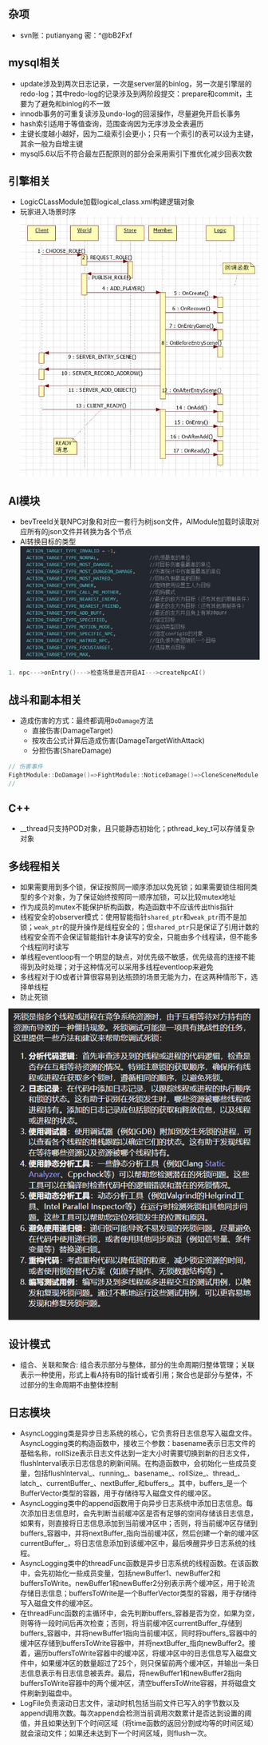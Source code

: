 ## 杂项
- svn账：putianyang 密：^@bB2Fxf

## mysql相关
- update涉及到两次日志记录，一次是server层的binlog，另一次是引擎层的redo-log；其中redo-log的记录涉及到两阶段提交：prepare和commit，主要为了避免和binlog的不一致
- innodb事务的可重复读涉及undo-log的回滚操作，尽量避免开启长事务
- hash索引适用于等值查询，范围查询因为无序涉及全表遍历
- 主键长度越小越好，因为二级索引会更小；只有一个索引的表可以设为主键，其余一般为自增主键
- mysql5.6以后不符合最左匹配原则的部分会采用索引下推优化减少回表次数

## 引擎相关
- LogicCLassModule加载logical_class.xml构建逻辑对象
- 玩家进入场景时序
![](/pic/player_1.jpg)


## AI模块
- bevTreeId关联NPC对象和对应一套行为树json文件，AIModule加载时读取对应所有的json文件并转换为各个节点
- AI转换目标的类型
![](/pic/ai_target_type.jpg)


```c++
1. npc--->onEntry()--->检查场景是否开启AI--->createNpcAI()
```

## 战斗和副本相关
- 造成伤害的方式：最终都调用`DoDamage`方法
    + 直接伤害(DamageTarget) 
    + 按攻击公式计算后造成伤害(DamageTargetWithAttack) 
    + 分担伤害(ShareDamage)
```c++
// 伤害事件
FightModule::DoDamage()=>FightModule::NoticeDamage()=>CloneSceneModule::OnCommandDamageTarget()
//
```
## C++
- __thread只支持POD对象，且只能静态初始化；pthread_key_t可以存储复杂对象

## 多线程相关
- 如果需要用到多个锁，保证按照同一顺序添加以免死锁；如果需要锁住相同类型的多个对象，为了保证始终按照同一顺序加锁，可以比较mutex地址
- 作为成员的mutex不能保护析构函数，构造函数中不应该传出this指针
- 线程安全的observer模式：使用智能指针`shared_ptr`和`weak_ptr`而不是加锁；`weak_ptr`的提升操作是线程安全的；但`shared_ptr`只是保证了引用计数的线程安全而不会保证智能指针本身读写的安全，只能由多个线程读，但不能多个线程同时读写
- 单线程eventloop有一个明显的缺点，对优先级不敏感，优先级高的连接不能得到及时处理；对于这种情况可以采用多线程eventloop来避免
- 多线程对于IO或者计算很容易到达瓶颈的场景无能为力，在这两种情形下，选择单线程
- 防止死锁

![](/pic/prevent_dead_lock.png)

## 设计模式
- 组合、关联和聚合: 组合表示部分与整体，部分的生命周期归整体管理；关联表示一种使用，形式上看A持有B的指针或者引用；聚合也是部分与整体，不过部分的生命周期不由整体控制

## 日志模块
- AsyncLogging类是异步日志系统的核心，它负责将日志信息写入磁盘文件。AsyncLogging类的构造函数中，接收三个参数：basename表示日志文件的基础名称，rollSize表示日志文件达到一定大小时需要切换到新的日志文件，flushInterval表示日志信息的刷新间隔。在构造函数中，会初始化一些成员变量，包括flushInterval_、running_、basename_、rollSize_、thread_、latch_、currentBuffer_、nextBuffer_和buffers_。其中，buffers_是一个BufferVector类型的容器，用于存储待写入磁盘文件的缓冲区。
- AsyncLogging类中的append函数用于向异步日志系统中添加日志信息。每次添加日志信息时，会先判断当前缓冲区是否有足够的空间存储该日志信息，如果有，则直接将日志信息添加到当前缓冲区中；否则，将当前缓冲区存储到buffers_容器中，并将nextBuffer_指向当前缓冲区，然后创建一个新的缓冲区currentBuffer_，将日志信息添加到该缓冲区中，最后唤醒异步日志系统的线程。
- AsyncLogging类中的threadFunc函数是异步日志系统的线程函数。在该函数中，会先初始化一些成员变量，包括newBuffer1、newBuffer2和buffersToWrite。newBuffer1和newBuffer2分别表示两个缓冲区，用于轮流存储日志信息；buffersToWrite是一个BufferVector类型的容器，用于存储待写入磁盘文件的缓冲区。
- 在threadFunc函数的主循环中，会先判断buffers_容器是否为空，如果为空，则等待一段时间后再次检查；否则，将当前缓冲区currentBuffer_存储到buffers_容器中，并将newBuffer1指向当前缓冲区，同时将buffers_容器中的缓冲区存储到buffersToWrite容器中，并将nextBuffer_指向newBuffer2。接着，遍历buffersToWrite容器中的缓冲区，将缓冲区中的日志信息写入磁盘文件中，如果缓冲区的数量超过了25个，则只保留前两个缓冲区，并输出一条日志信息表示有日志信息被丢弃。最后，将newBuffer1和newBuffer2指向buffersToWrite容器中的两个缓冲区，清空buffersToWrite容器，并将磁盘文件刷新到磁盘中。
- LogFile负责滚动日志文件，滚动时机包括当前文件已写入的字节数以及append调用次数。每次append会检测当前调用次数累计是否达到设置的阈值，并且如果达到下个时间区域（将time函数的返回分割成均等的时间区域）就会滚动文件；如果还未达到下一个时间区域，则flush一次。